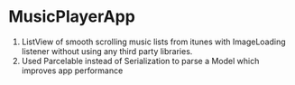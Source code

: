 # MusicPlayerApp

1) ListView of smooth scrolling music lists from itunes with ImageLoading listener without using any third party libraries.
2) Used Parcelable instead of Serialization to parse a Model which improves app performance
